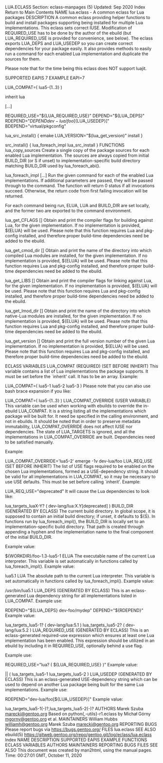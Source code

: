LUA.ECLASS
Section: eclass-manpages (5)
Updated: Sep 2020
Index Return to Main Contents
NAME
lua.eclass - A common eclass for Lua packages
DESCRIPTION
A common eclass providing helper functions to build and install packages supporting being installed for multiple Lua implementations.
This eclass sets correct IUSE. Modification of REQUIRED_USE has to be done by the author of the ebuild (but LUA_REQUIRED_USE is provided for convenience, see below). The eclass exports LUA_DEPS and LUA_USEDEP so you can create correct dependencies for your package easily. It also provides methods to easily run a command for each enabled Lua implementation and duplicate the sources for them.

Please note that for the time being this eclass does NOT support luajit.

SUPPORTED EAPIS
7
EXAMPLE
EAPI=7

LUA_COMPAT=( lua5-{1..3} )

inherit lua

[...]

REQUIRED_USE="${LUA_REQUIRED_USE}"
DEPEND="${LUA_DEPS}"
RDEPEND="${DEPEND}
dev-lua/foo[${LUA_USEDEP}]"
BDEPEND="virtual/pkgconfig"

lua_src_install() {
emake LUA_VERSION="$(lua_get_version)" install
}

src_install() {
lua_foreach_impl lua_src_install
}
FUNCTIONS
lua_copy_sources
Create a single copy of the package sources for each enabled Lua implementation.
The sources are always copied from initial BUILD_DIR (or S if unset) to implementation-specific build directory matching BUILD_DIR used by lua_foreach_abi().

lua_foreach_impl <command> [<args>...]
Run the given command for each of the enabled Lua implementations. If additional parameters are passed, they will be passed through to the command.
The function will return 0 status if all invocations succeed. Otherwise, the return code from first failing invocation will be returned.

For each command being run, ELUA, LUA and BUILD_DIR are set locally, and the former two are exported to the command environment.

lua_get_CFLAGS [<impl>]
Obtain and print the compiler flags for building against Lua, for the given implementation. If no implementation is provided, ${ELUA} will be used.
Please note that this function requires Lua and pkg-config installed, and therefore proper build-time dependencies need be added to the ebuild.

lua_get_cmod_dir [<impl>]
Obtain and print the name of the directory into which compiled Lua modules are installed, for the given implementation. If no implementation is provided, ${ELUA} will be used.
Please note that this function requires Lua and pkg-config installed, and therefore proper build-time dependencies need be added to the ebuild.

lua_get_LIBS [<impl>]
Obtain and print the compiler flags for linking against Lua, for the given implementation. If no implementation is provided, ${ELUA} will be used.
Please note that this function requires Lua and pkg-config installed, and therefore proper build-time dependencies need be added to the ebuild.

lua_get_lmod_dir [<impl>]
Obtain and print the name of the directory into which native-Lua modules are installed, for the given implementation. If no implementation is provided, ${ELUA} will be used.
Please note that this function requires Lua and pkg-config installed, and therefore proper build-time dependencies need be added to the ebuild.

lua_get_version [<impl>]
Obtain and print the full version number of the given Lua implementation. If no implementation is provided, ${ELUA} will be used.
Please note that this function requires Lua and pkg-config installed, and therefore proper build-time dependencies need be added to the ebuild.

ECLASS VARIABLES
LUA_COMPAT (REQUIRED) (SET BEFORE INHERIT)
This variable contains a list of Lua implementations the package supports. It must be set before the `inherit' call. It has to be an array.
Example:

LUA_COMPAT=( lua5-1 lua5-2 lua5-3 )
Please note that you can also use bash brace expansion if you like:

LUA_COMPAT=( lua5-{1..3} )
LUA_COMPAT_OVERRIDE (USER VARIABLE)
This variable can be used when working with ebuilds to override the in-ebuild LUA_COMPAT. It is a string listing all the implementations which package will be built for. It need be specified in the calling environment, and not in ebuilds.
It should be noted that in order to preserve metadata immutability, LUA_COMPAT_OVERRIDE does not affect IUSE nor dependencies. The state of LUA_TARGETS is ignored, and all the implementations in LUA_COMPAT_OVERRIDE are built. Dependencies need to be satisfied manually.

Example:

LUA_COMPAT_OVERRIDE='lua5-2' emerge -1v dev-lua/foo
LUA_REQ_USE (SET BEFORE INHERIT)
The list of USE flags required to be enabled on the chosen Lua implementations, formed as a USE-dependency string. It should be valid for all implementations in LUA_COMPAT, so it may be necessary to use USE defaults. This must be set before calling `inherit'.
Example:

LUA_REQ_USE="deprecated"
It will cause the Lua dependencies to look like:

lua_targets_luaX-Y? ( dev-lang/lua:X.Y[deprecated] )
BUILD_DIR (GENERATED BY ECLASS)
The current build directory. In global scope, it is supposed to contain an initial build directory; if unset, it defaults to ${S}.
In functions run by lua_foreach_impl(), the BUILD_DIR is locally set to an implementation-specific build directory. That path is created through appending a hyphen and the implementation name to the final component of the initial BUILD_DIR.

Example value:

${WORKDIR}/foo-1.3-lua5-1
ELUA
The executable name of the current Lua interpreter. This variable is set automatically in functions called by lua_foreach_impl().
Example value:

lua5.1
LUA
The absolute path to the current Lua interpreter. This variable is set automatically in functions called by lua_foreach_impl().
Example value:

/usr/bin/lua5.1
LUA_DEPS (GENERATED BY ECLASS)
This is an eclass-generated Lua dependency string for all implementations listed in LUA_COMPAT.
Example use:

RDEPEND="${LUA_DEPS}
  dev-foo/mydep"
DEPEND="${RDEPEND}"
Example value:

lua_targets_lua5-1? ( dev-lang/lua:5.1 )
lua_targets_lua5-2? ( dev-lang/lua:5.2 )
LUA_REQUIRED_USE (GENERATED BY ECLASS)
This is an eclass-generated required-use expression which ensures at least one Lua implementation has been enabled.
This expression should be utilized in an ebuild by including it in REQUIRED_USE, optionally behind a use flag.

Example use:

REQUIRED_USE="lua? ( ${LUA_REQUIRED_USE} )"
Example value:

|| ( lua_targets_lua5-1 lua_targets_lua5-2 )
LUA_USEDEP (GENERATED BY ECLASS)
This is an eclass-generated USE-dependency string which can be used to depend on another Lua package being built for the same Lua implementations.
Example use:

RDEPEND="dev-lua/foo[${LUA_USEDEP}]"
Example value:

lua_targets_lua5-1(-)?,lua_targets_lua5-2(-)?
AUTHORS
Marek Szuba <marecki@gentoo.org>
Based on python{,-utils}-r1.eclass by Michał Górny <mgorny@gentoo.org> et al.
MAINTAINERS
William Hubbs <williamh@gentoo.org>
Marek Szuba <marecki@gentoo.org>
REPORTING BUGS
Please report bugs via https://bugs.gentoo.org/
FILES
lua.eclass
SEE ALSO
ebuild(5)
https://gitweb.gentoo.org/repo/gentoo.git/log/eclass/lua.eclass
Index
NAME
DESCRIPTION
SUPPORTED EAPIS
EXAMPLE
FUNCTIONS
ECLASS VARIABLES
AUTHORS
MAINTAINERS
REPORTING BUGS
FILES
SEE ALSO
This document was created by man2html, using the manual pages.
Time: 00:27:01 GMT, October 11, 2020

